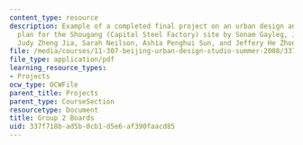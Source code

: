 ```yaml
---
content_type: resource
description: Example of a completed final project on an urban design and development
  plan for the Shougang (Capital Steel Factory) site by Sonam Gayleg, Jesse Hunting,
  Judy Zheng Jia, Sarah Neilson, Ashia Penghui Sun, and Jeffery He Zhongyu.
file: /media/courses/11-307-beijing-urban-design-studio-summer-2008/337f718bad5b0cb1d5e6af390faacd85_group2_boards.pdf
file_type: application/pdf
learning_resource_types:
- Projects
ocw_type: OCWFile
parent_title: Projects
parent_type: CourseSection
resourcetype: Document
title: Group 2 Boards
uid: 337f718b-ad5b-0cb1-d5e6-af390faacd85
---
```

